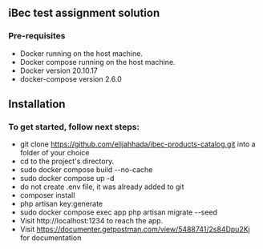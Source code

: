 ## iBec test assignment solution
### Pre-requisites
* Docker running on the host machine.
* Docker compose running on the host machine.
* Docker version 20.10.17
* docker-compose version 2.6.0
## Installation
### To get started, follow next steps:
* git clone https://github.com/elijahhada/ibec-products-catalog.git into a folder of your choice
* cd to the project's directory.
* sudo docker compose build --no-cache
* sudo docker compose up -d
* do not create .env file, it was already added to git
* composer install
* php artisan key:generate
* sudo docker compose exec app php artisan migrate --seed
* Visit http://localhost:1234 to reach the app.
* Visit https://documenter.getpostman.com/view/5488741/2s84Dpu2Kj for documentation
